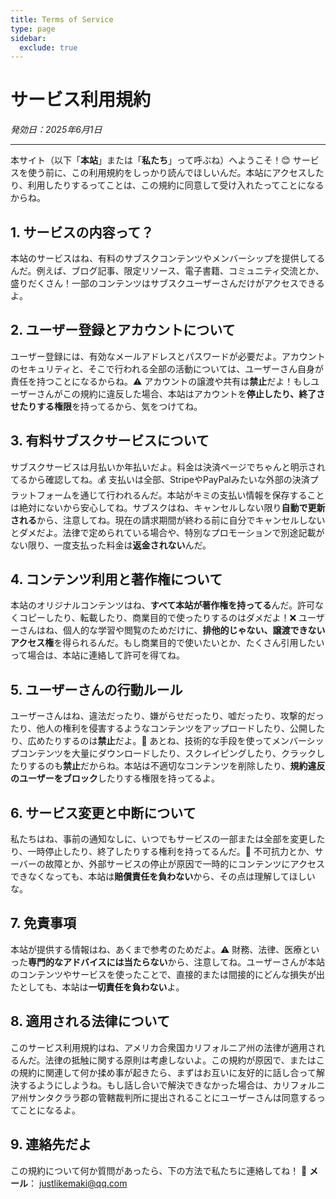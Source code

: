 ```yaml
---
title: Terms of Service
type: page
sidebar:
  exclude: true
---
```

# サービス利用規約

*発効日：2025年6月1日*

---

本サイト（以下「**本站**」または「**私たち**」って呼ぶね）へようこそ！😊 サービスを使う前に、この利用規約をしっかり読んでほしいんだ。本站にアクセスしたり、利用したりするってことは、この規約に同意して受け入れたってことになるからね。

## 1. サービスの内容って？
本站のサービスはね、有料のサブスクコンテンツやメンバーシップを提供してるんだ。例えば、ブログ記事、限定リソース、電子書籍、コミュニティ交流とか、盛りだくさん！一部のコンテンツはサブスクユーザーさんだけがアクセスできるよ。

## 2. ユーザー登録とアカウントについて
ユーザー登録には、有効なメールアドレスとパスワードが必要だよ。アカウントのセキュリティと、そこで行われる全部の活動については、ユーザーさん自身が責任を持つことになるからね。⚠️ アカウントの譲渡や共有は**禁止**だよ！もしユーザーさんがこの規約に違反した場合、本站はアカウントを**停止したり、終了させたりする権限**を持ってるから、気をつけてね。

## 3. 有料サブスクサービスについて
サブスクサービスは月払いか年払いだよ。料金は決済ページでちゃんと明示されてるから確認してね。💰 支払いは全部、StripeやPayPalみたいな外部の決済プラットフォームを通じて行われるんだ。本站がキミの支払い情報を保存することは絶対にないから安心してね。サブスクはね、キャンセルしない限り**自動で更新される**から、注意してね。現在の請求期間が終わる前に自分でキャンセルしないとダメだよ。法律で定められている場合や、特別なプロモーションで別途記載がない限り、一度支払った料金は**返金されない**んだ。

## 4. コンテンツ利用と著作権について
本站のオリジナルコンテンツはね、**すべて本站が著作権を持ってる**んだ。許可なくコピーしたり、転載したり、商業目的で使ったりするのはダメだよ！❌ ユーザーさんはね、個人的な学習や閲覧のためだけに、**排他的じゃない、譲渡できないアクセス権**を得られるんだ。もし商業目的で使いたいとか、たくさん引用したいって場合は、本站に連絡して許可を得てね。

## 5. ユーザーさんの行動ルール
ユーザーさんはね、違法だったり、嫌がらせだったり、嘘だったり、攻撃的だったり、他人の権利を侵害するようなコンテンツをアップロードしたり、公開したり、広めたりするのは**禁止**だよ。🚫 あとね、技術的な手段を使ってメンバーシップコンテンツを大量にダウンロードしたり、スクレイピングしたり、クラックしたりするのも**禁止**だからね。本站は不適切なコンテンツを削除したり、**規約違反のユーザーをブロック**したりする権限を持ってるよ。

## 6. サービス変更と中断について
私たちはね、事前の通知なしに、いつでもサービスの一部または全部を変更したり、一時停止したり、終了したりする権利を持ってるんだ。🙏 不可抗力とか、サーバーの故障とか、外部サービスの停止が原因で一時的にコンテンツにアクセスできなくなっても、本站は**賠償責任を負わない**から、その点は理解してほしいな。

## 7. 免責事項
本站が提供する情報はね、あくまで参考のためだよ。⚠️ 財務、法律、医療といった**専門的なアドバイスには当たらない**から、注意してね。ユーザーさんが本站のコンテンツやサービスを使ったことで、直接的または間接的にどんな損失が出たとしても、本站は**一切責任を負わない**よ。

## 8. 適用される法律について
このサービス利用規約はね、アメリカ合衆国カリフォルニア州の法律が適用されるんだ。法律の抵触に関する原則は考慮しないよ。この規約が原因で、またはこの規約に関連して何か揉め事が起きたら、まずはお互いに友好的に話し合って解決するようにしようね。もし話し合いで解決できなかった場合は、カリフォルニア州サンタクララ郡の管轄裁判所に提出されることにユーザーさんは同意するってことになるよ。

## 9. 連絡先だよ
この規約について何か質問があったら、下の方法で私たちに連絡してね！
📧 **メール**： [justlikemaki@qq.com](mailto:justlikemaki@qq.com)